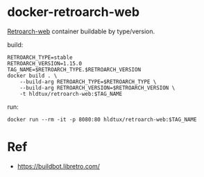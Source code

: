 # docker-retroarch-web

[Retroarch-web](https://hub.docker.com/r/hldtux/retroarch-web) container buildable by type/version.


build:

```shell
RETROARCH_TYPE=stable
RETROARCH_VERSION=1.15.0
TAG_NAME=$RETROARCH_TYPE.$RETROARCH_VERSION
docker build . \
    --build-arg RETROARCH_TYPE=$RETROARCH_TYPE \
    --build-arg RETROARCH_VERSION=$RETROARCH_VERSION \
    -t hldtux/retroarch-web:$TAG_NAME
````

run:

```shell
docker run --rm -it -p 8080:80 hldtux/retroarch-web:$TAG_NAME
```

# Ref

* https://buildbot.libretro.com/